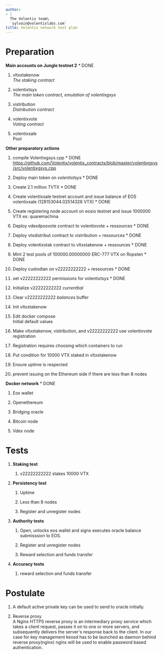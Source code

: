 ```yaml
---
author:
- |
  The Volentix team\
  `sylvain@volentixlabs.com`
title: Volentix network test plan
---
```


Preparation
===========

**Main accounts on Jungle testnet 2** \* DONE

1.  vltxstakenow\
    *The staking contract*

2.  volentixtsys\
    *The main token contract, emulation of volentixgsys*

3.  vistribution\
    *Distribution contract*

4.  volentixvote\
    *Voting contract*

5.  volentixsale\
    Pool

**Other preparatory actions**

1.  compile Volentixgsys.cpp \* DONE\
    <https://github.com/Volentix/volentix_contracts/blob/master/volentixgsys/src/volentixgsys.cpp>

2.  Deploy main token on *volentixtsys* \* DONE

3.  Create 2.1 million TVTX \* DONE

4.  Create volentixsale testnet account and issue balance of EOS
    volentixsale (128153044.02514328 VTX) \* DONE

5.  Create registering node account on eosio testnet and issue 1000000
    VTX ex: quaremachina

6.  Deploy vdexdposvote contract to volentixvote + ressources \* DONE

7.  Deploy vtxdistribut contract to vistribution + ressources \* DONE

8.  Deploy volentixstak contract to vltxstakenow + ressources \* DONE

9.  Mint 2 test pools of 100000.00000000 ERC-777 VTX on Ropsten \* DONE

10. Deploy custodian on v22222222222 + ressources \* DONE

11. set v22222222222 permissions for volentixtsys \* DONE

12. Initialize v22222222222 *currentbal*

13. Clear v22222222222 *balances* buffer

14. Init vltxstakenow

15. Edit docker compose\
    Initial default values

16. Make vltxstakenow, vistribution, and v22222222222 use volentixvote
    registration

17. Registration requires choosing which containers to run

18. Put condition for 10000 VTX staked in vltxstakenow

19. Ensure uptime is respected

20. prevent issuing on the Ethereum side if there are less than 8 nodes

**Docker network** \* DONE

1.  Eos wallet

2.  Openethereum

3.  Bridging oracle

4.  Bitcoin node

5.  Vdex node

Tests
=====

1.  **Staking test**

    1.  v22222222222 stakes 10000 VTX

2.  **Persistency test**

    1.  Uptime

    2.  Less than 8 nodes

    3.  Register and unregister nodes

3.  **Authority tests**

    1.  Open, unlocks eos wallet and signs executes oracle balance
        submisssion to EOS.

    2.  Register and unregister nodes

    3.  Reward selection and funds transfer

4.  **Accuracy tests**

    1.  reward selection and funds transfer

Postulate
=========

1.  A default active private key can be used to send to oracle
    initially.

2.  Reverse proxy\
    A Nginx HTTPS reverse proxy is an intermediary proxy service which
    takes a client request, passes it on to one or more servers, and
    subsequently delivers the server's response back to the client. In
    our case for key management keosd has to be launched as daemon
    behind reverse proxy(nginx) nginx will be used to enable password
    based authentication.
